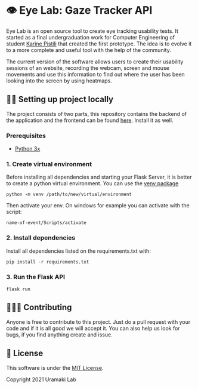 # 👁️ Eye Lab: Gaze Tracker API

Eye Lab is an open source tool to create eye tracking usability tests. It started as a final undergraduation work for Computer Engineering of student [Karine Pistili](https://www.linkedin.com/in/karine-pistili/) that created the first prototype. The idea is to evolve it to a more complete and useful tool with the help of the community.

The current version of the software allows users to create their usability sessions of an website, recording the webcam, screen and mouse movements and use this information to find out where the user has been looking into the screen by using heatmaps.

## 👩‍💻 Setting up project locally

The project consists of two parts, this repository contains the backend of the application and the frontend can be found [here](https://github.com/uramakilab/web-eye-tracker-front). Install it as well.

### Prerequisites

* [Python 3x](https://www.python.org/downloads/)

### 1. Create virtual environment

Before installing all dependencies and starting your Flask Server, it is better to create a python virtual environment. You can use the [venv package](https://docs.python.org/3/library/venv.html)

```
python -m venv /path/to/new/virtual/environment
```

Then activate your env. On windows for example you can activate with the script:

```
name-of-event/Scripts/activate
```

### 2. Install dependencies

Install all dependencies listed on the requirements.txt with:

```
pip install -r requirements.txt
```

### 3. Run the Flask API

```
flask run
```

## 🧑‍🤝‍🧑 Contributing

Anyone is free to contribute to this project. Just do a pull request with your code and if it is all good we will accept it. You can also help us look for bugs, if you find anything create and issue.

## 📃 License

This software is under the [MIT License](https://opensource.org/licenses/MIT). 

Copyright 2021 Uramaki Lab
